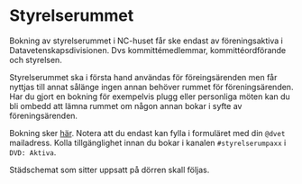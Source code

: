 # Styrelserummet

Bokning av styrelserummet i NC-huset får ske endast av föreningsaktiva i Datavetenskapsdivisionen. 
Dvs kommittémedlemmar, kommittéordförande och styrelsen. 

Styrelserummet ska i första hand användas för föreingsärenden men får nyttjas till annat sålänge ingen annan behöver rummet för föreningsärenden. 
Har du gjort en bokning för exempelvis plugg eller personliga möten kan du bli ombedd att lämna rummet om någon annan bokar i syfte av föreningsärenden. 

Bokning sker [här](https://forms.gle/BEUPUYa2f8rtpq7t8). Notera att du endast kan fylla i formuläret med din `@dvet` mailadress. 
Kolla tillgänglighet innan du bokar i kanalen `#styrelserumpaxx` i `DVD: Aktiva`.

Städschemat som sitter uppsatt på dörren skall följas.
